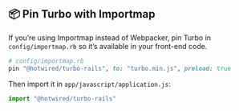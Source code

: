 ## 📦 Pin Turbo with Importmap

If you’re using Importmap instead of Webpacker, pin Turbo in `config/importmap.rb` so it’s available in your front-end code.

```ruby
# config/importmap.rb
pin "@hotwired/turbo-rails", to: "turbo.min.js", preload: true
```  
Then import it in `app/javascript/application.js`:

```javascript
import "@hotwired/turbo-rails"
```
